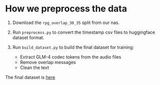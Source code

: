 # How we preprocess the data

1. Download the `rpg_overlap_30_35` split from our nas.

2. Run `preprocess.py` to convert the timestamp csv files to huggingface dataset format.

3. Run `build_dataset.py` to build the final dataset for training:
    - Extract GLM-4 codec tokens from the audio files
    - Remove overlap messages
    - Clean the text

The final dataset is [here](https://huggingface.co/datasets/anthony-wss/rpg-overlap-30-35-processed)
